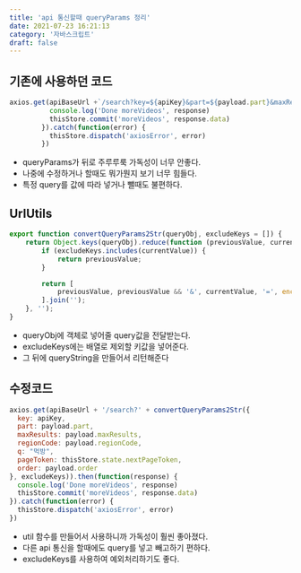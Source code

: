 ```yaml
---
title: 'api 통신할때 queryParams 정리'
date: 2021-07-23 16:21:13
category: '자바스크립트'
draft: false
---
```


## 기존에 사용하던 코드
```javascript
axios.get(apiBaseUrl +`/search?key=${apiKey}&part=${payload.part}&maxResults=${payload.maxResults}&regionCode=${payload.regionCode}&q="먹방"&pageToken=${thisStore.state.nextPageToken}&order=${payload.order}`).then(function(response) {
          console.log('Done moreVideos', response)
          thisStore.commit('moreVideos', response.data)
        }).catch(function(error) {
          thisStore.dispatch('axiosError', error)
        })
```
- queryParams가 뒤로 주루루룩 가독성이 너무 안좋다.
- 나중에 수정하거나 할때도 뭐가뭔지 보기 너무 힘들다.
- 특정 query를 값에 따라 넣거나 뺄때도 불편하다.

## UrlUtils
```javascript
export function convertQueryParams2Str(queryObj, excludeKeys = []) {
    return Object.keys(queryObj).reduce(function (previousValue, currentValue) {
        if (excludeKeys.includes(currentValue)) {
            return previousValue;
        }

        return [
            previousValue, previousValue && '&', currentValue, '=', encodeURIComponent(queryObj[currentValue])
        ].join('');
    }, '');
}
```
- queryObj에 객체로 넣어줄 query값을 전달받는다.
- excludeKeys에는 배열로 제외할 키값을 넣어준다.
- 그 뒤에 queryString을 만들어서 리턴해준다

## 수정코드
```javascript
axios.get(apiBaseUrl + '/search?' + convertQueryParams2Str({
  key: apiKey,
  part: payload.part,
  maxResults: payload.maxResults,
  regionCode: payload.regionCode,
  q: "먹방",
  pageToken: thisStore.state.nextPageToken,
  order: payload.order
}, excludeKeys)).then(function(response) {
  console.log('Done moreVideos', response)
  thisStore.commit('moreVideos', response.data)
}).catch(function(error) {
  thisStore.dispatch('axiosError', error)
})
```
- util 함수를 만들어서 사용하니까 가독성이 훨씬 좋아졌다.
- 다른 api 통신을 할때에도 query를 넣고 빼고하기 편하다.
- excludeKeys를 사용하여 예외처리하기도 좋다.
